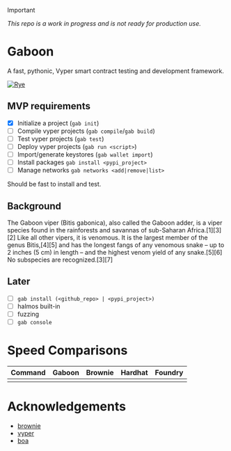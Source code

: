 >[!IMPORTANT]
> *This repo is a work in progress and is not ready for production use.*

# Gaboon

A fast, pythonic, Vyper smart contract testing and development framework.

[![Rye](https://img.shields.io/endpoint?url=https://raw.githubusercontent.com/astral-sh/rye/main/artwork/badge.json)](https://rye.astral.sh)


## MVP requirements

- [x] Initialize a project (`gab init`)
- [ ] Compile vyper projects (`gab compile`/`gab build`)
- [ ] Test vyper projects (`gab test`)
- [ ] Deploy vyper projects (`gab run <script>`)
- [ ] Import/generate keystores (`gab wallet import`)
- [ ] Install packages `gab install <pypi_project>`
- [ ] Manage networks `gab networks <add|remove|list>`

Should be fast to install and test. 

## Background

The Gaboon viper (Bitis gabonica), also called the Gaboon adder, is a viper species found in the rainforests and savannas of sub-Saharan Africa.[1][3][2] Like all other vipers, it is venomous. It is the largest member of the genus Bitis,[4][5] and has the longest fangs of any venomous snake – up to 2 inches (5 cm) in length – and the highest venom yield of any snake.[5][6] No subspecies are recognized.[3][7]


## Later

- [ ] `gab install (<github_repo> | <pypi_project>)` 
- [ ] halmos built-in
- [ ] fuzzing 
- [ ] `gab console`

# Speed Comparisons

| Command | Gaboon | Brownie | Hardhat | Foundry |
| ------- | ------ | ------- | ------- | ------- |
|         |        |         |         |         |


# Acknowledgements 

- [brownie](https://github.com/eth-brownie/brownie)
- [vyper](https://github.com/vyperlang/vyper)
- [boa](https://github.com/vyperlang/titanoboa)
